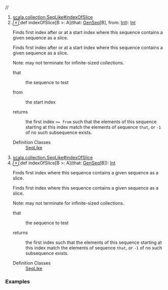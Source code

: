 //
<ol>
<li><a href="https://www.scala-lang.org/api/2.12.3/scala/collection/mutable/ArrayBuffer.html#indexOfSlice[B>:A](that:scala.collection.GenSeq[B],from:Int):Int">scala.collection.SeqLike#indexOfSlice</a></li>
<li name="scala.collection.SeqLike#indexOfSlice" visbl="pub" class="indented0 " data-isabs="false" fullcomment="yes" group="Ungrouped"> <a id="indexOfSlice[B>:A](that:scala.collection.GenSeq[B],from:Int):Int"></a><a id="indexOfSlice[B>:A](GenSeq[B],Int):Int"></a> <span class="permalink"> <a href="../../../scala/collection/mutable/ArrayBuffer.html#indexOfSlice[B>:A](that:scala.collection.GenSeq[B],from:Int):Int" title="Permalink"> <i class="material-icons"></i> </a> </span> <span class="modifier_kind"> <span class="modifier"></span> <span class="kind">def</span> </span> <span class="symbol"> <span class="name">indexOfSlice</span><span class="tparams">[<span name="B">B &gt;: <span class="extype" name="scala.collection.mutable.ArrayBuffer.A">A</span></span>]</span><span class="params">(<span name="that">that: <a href="../GenSeq.html" class="extype" name="scala.collection.GenSeq">GenSeq</a>[<span class="extype" name="scala.collection.SeqLike.indexOfSlice.B">B</span>]</span>, <span name="from">from: <a href="../../Int.html" class="extype" name="scala.Int">Int</a></span>)</span><span class="result">: <a href="../../Int.html" class="extype" name="scala.Int">Int</a></span> </span> <p class="shortcomment cmt">Finds first index after or at a start index where this sequence contains a given sequence as a slice.</p>
 <div class="fullcomment">
  <div class="comment cmt">
   <p>Finds first index after or at a start index where this sequence contains a given sequence as a slice.</p>
   <p> Note: may not terminate for infinite-sized collections.</p>
  </div>
  <dl class="paramcmts block">
   <dt class="param">
    that
   </dt>
   <dd class="cmt">
    <p>the sequence to test</p>
   </dd>
   <dt class="param">
    from
   </dt>
   <dd class="cmt">
    <p>the start index</p>
   </dd>
   <dt>
    returns
   </dt>
   <dd class="cmt">
    <p>the first index <code>&gt;= from</code> such that the elements of this sequence starting at this index match the elements of sequence <code>that</code>, or <code>-1</code> of no such subsequence exists.</p>
   </dd>
  </dl>
  <dl class="attributes block"> 
   <dt>
    Definition Classes
   </dt>
   <dd>
    <a href="../SeqLike.html" class="extype" name="scala.collection.SeqLike">SeqLike</a>
   </dd>
  </dl>
 </div> </li>
        

<li><a href="https://www.scala-lang.org/api/2.12.3/scala/collection/mutable/ArrayBuffer.html#indexOfSlice[B>:A](that:scala.collection.GenSeq[B]):Int">scala.collection.SeqLike#indexOfSlice</a></li>
<li name="scala.collection.SeqLike#indexOfSlice" visbl="pub" class="indented0 " data-isabs="false" fullcomment="yes" group="Ungrouped"> <a id="indexOfSlice[B>:A](that:scala.collection.GenSeq[B]):Int"></a><a id="indexOfSlice[B>:A](GenSeq[B]):Int"></a> <span class="permalink"> <a href="../../../scala/collection/mutable/ArrayBuffer.html#indexOfSlice[B>:A](that:scala.collection.GenSeq[B]):Int" title="Permalink"> <i class="material-icons"></i> </a> </span> <span class="modifier_kind"> <span class="modifier"></span> <span class="kind">def</span> </span> <span class="symbol"> <span class="name">indexOfSlice</span><span class="tparams">[<span name="B">B &gt;: <span class="extype" name="scala.collection.mutable.ArrayBuffer.A">A</span></span>]</span><span class="params">(<span name="that">that: <a href="../GenSeq.html" class="extype" name="scala.collection.GenSeq">GenSeq</a>[<span class="extype" name="scala.collection.SeqLike.indexOfSlice.B">B</span>]</span>)</span><span class="result">: <a href="../../Int.html" class="extype" name="scala.Int">Int</a></span> </span> <p class="shortcomment cmt">Finds first index where this sequence contains a given sequence as a slice.</p>
 <div class="fullcomment">
  <div class="comment cmt">
   <p>Finds first index where this sequence contains a given sequence as a slice.</p>
   <p> Note: may not terminate for infinite-sized collections.</p>
  </div>
  <dl class="paramcmts block">
   <dt class="param">
    that
   </dt>
   <dd class="cmt">
    <p>the sequence to test</p>
   </dd>
   <dt>
    returns
   </dt>
   <dd class="cmt">
    <p>the first index such that the elements of this sequence starting at this index match the elements of sequence <code>that</code>, or <code>-1</code> of no such subsequence exists.</p>
   </dd>
  </dl>
  <dl class="attributes block"> 
   <dt>
    Definition Classes
   </dt>
   <dd>
    <a href="../SeqLike.html" class="extype" name="scala.collection.SeqLike">SeqLike</a>
   </dd>
  </dl>
 </div> </li>
        </ol>


### Examples















